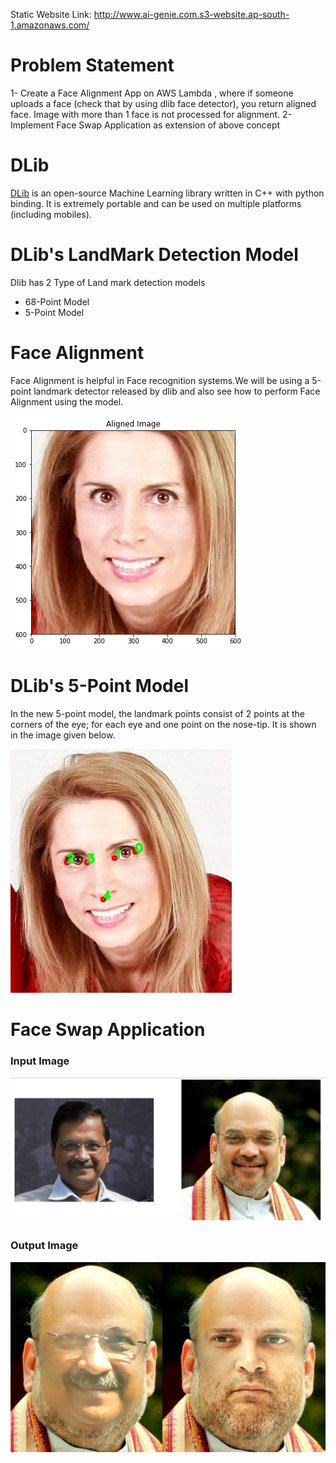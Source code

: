 Static Website Link: http://www.ai-genie.com.s3-website.ap-south-1.amazonaws.com/

# Problem Statement

1- Create a Face Alignment App on AWS Lambda , where if someone uploads a face (check that by using dlib face detector), you return aligned face. Image with more than 1 face is not processed for alignment. 
2- Implement Face Swap Application as extension of above concept

# DLib

[DLib](http://dlib.net/) is an open-source Machine Learning library written in C++ with python binding. It is extremely portable and can be used on multiple platforms (including mobiles).

# DLib's LandMark Detection Model

Dlib has 2 Type of Land mark detection models 
- 68-Point Model
- 5-Point Model

# Face Alignment

Face Alignment is helpful in Face recognition systems.We will be using a 5-point landmark detector released by dlib and also see how to perform Face Alignment using the model.

![aligned](assets/aligned.jpg)

# DLib's 5-Point Model

In the new 5-point model, the landmark points consist of 2 points at the corners of the eye; for each eye and one point on the nose-tip. It is shown in the image given below.

![landmark](assets/landmark.jpg)

# Face Swap Application

### Input Image
![input](assets/input_image.png)

### Output Image
![output](assets/faceswap.jpg)

